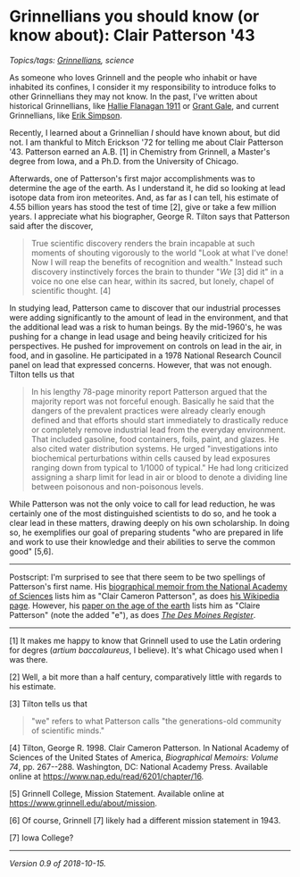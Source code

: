 Grinnellians you should know (or know about): Clair Patterson '43
=================================================================

*Topics/tags: [Grinnellians](index-grinnellians), science*

As someone who loves Grinnell and the people who inhabit or have inhabited
its confines, I consider it my responsibility to introduce folks to
other Grinnellians they may not know.  In the past, I've written about
historical Grinnellians, like [Hallie Flanagan 1911](hallie-flanagan)
or [Grant Gale](grant-gale), and current Grinnellians, like [Erik
Simpson](erik-simpson).

Recently, I learned about a Grinnellian *I* should have known about,
but did not.  I am thankful to Mitch Erickson '72 for telling me about
Clair Patterson '43.  Patterson earned an A.B. [1] in Chemistry from
Grinnell, a Master's degree from Iowa, and a Ph.D. from the University
of Chicago.

Afterwards, one of Patterson's first major accomplishments was to
determine the age of the earth.  As I understand it, he did so looking
at lead isotope data from iron meteorites.  And, as far as I can tell,
his estimate of 4.55 billion years has stood the test of time [2], give
or take a few million years.  I appreciate what his biographer, George
R. Tilton says that Patterson said after the discover,

> True scientific discovery renders the brain incapable at such moments of shouting vigorously to the world "Look at what I've done! Now I will reap the benefits of recognition and wealth." Instead such discovery instinctively forces the brain to thunder "*We* [3] did it" in a voice no one else can hear, within its sacred, but lonely, chapel of scientific thought. [4]

In studying lead, Patterson came to discover that our industrial processes
were adding significantly to the amount of lead in the environment, and
that the additional lead was a risk to human beings.  By the mid-1960's,
he was pushing for a change in lead usage and being heavily criticized for
his perspectives.  He pushed for improvement  on controls on lead in the
air, in food, and in gasoline.  He participated in a 1978 National Research
Council panel on lead that expressed concerns.  However, that was not enough.
Tilton tells us that

> In his lengthy 78-page minority report Patterson argued that the majority report was not forceful enough. Basically he said that the dangers of the prevalent practices were already clearly enough defined and that efforts should start immediately to drastically reduce or completely remove industrial lead from the everyday environment. That included gasoline, food containers, foils, paint, and glazes. He also cited water distribution systems. He urged "investigations into biochemical perturbations within cells caused by lead exposures ranging down from typical to 1/1000 of typical." He had long criticized assigning a sharp limit for lead in air or blood to denote a dividing line between poisonous and non-poisonous levels.

While Patterson was not the only voice to call for lead reduction, he was
certainly one of the most distinguished scientists to do so, and he took
a clear lead in these matters, drawing deeply on his own scholarship.
In doing so, he exemplifies our goal of preparing students "who are
prepared in life and work to use their knowledge and their abilities to
serve the common good" [5,6].

---

Postscript: I'm surprised to see that there seem to be two spellings of
Patterson's first name.  His [biographical memoir from the National
Academy of Sciences](https://www.nap.edu/read/6201/chapter/16) lists
him as "Clair Cameron Patterson", as does [his Wikipedia page](https://en.wikipedia.org/wiki/Clair_Cameron_Patterson).  However, his [paper on the age
of the earth](https://websites.pmc.ucsc.edu/~rcoe/eart206/Patterson_AgeEarth_GeoCosmoActa56.pdf) lists him as "Claire Patterson" (note the added "e"), as
does [_The Des Moines Register_](https://data.desmoinesregister.com/famous-iowans/claire-patterson).

---

[1] It makes me happy to know that Grinnell used to use the Latin
ordering for degres (*artium baccalaureus*, I believe).  It's what
Chicago used when I was there.

[2] Well, a bit more than a half century, comparatively little with
regards to his estimate.

[3] Tilton tells us that 

> "we" refers to what Patterson calls "the generations-old community of scientific minds."

[4] Tilton, George R.  1998.  Clair Cameron Patterson.  In National Academy
of Sciences of the United States of America, _Biographical Memoirs:
Volume 74_, pp. 267--288.  Washington, DC: National Academy Press.
Available online at <https://www.nap.edu/read/6201/chapter/16>.

[5] Grinnell College, Mission Statement.  Available online at 
<https://www.grinnell.edu/about/mission>.  

[6] Of course, Grinnell [7] likely had a different mission statement
in 1943.

[7] Iowa College?

---

*Version 0.9 of 2018-10-15.*
